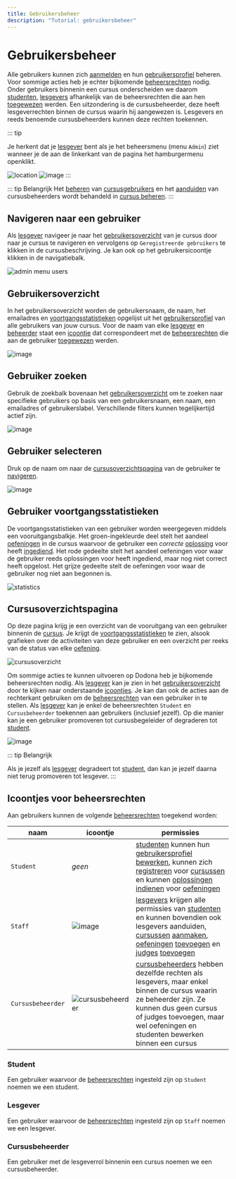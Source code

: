 ```yaml
---
title: Gebruikersbeheer
description: "Tutorial: gebruikersbeheer"
---
```


# Gebruikersbeheer

Alle gebruikers kunnen zich
[aanmelden](/nl/for-students#aanmelden) en hun
[gebruikersprofiel](/nl/for-students#gebgruikersprofiel) beheren. Voor sommige acties heb je echter bijkomende
[beheersrechten](#beheersrechten) nodig.
Onder gebruikers binnenin een cursus onderscheiden we daarom [studenten](#student),
[lesgevers](#lesgever) afhankelijk van
de beheersrechten die aan hen [toegewezen](#beheersrechten)
werden. Een uitzondering is de cursusbeheerder, deze heeft lesgeverrechten binnen de cursus waarin hij aangewezen is. Lesgevers en reeds benoemde cursusbeheerders kunnen deze rechten toekennen.

::: tip

Je herkent dat je [lesgever](#lesgever) bent als je het beheersmenu (menu `Admin`) ziet wanneer je de aan de
linkerkant van de pagina het hamburgermenu openklikt.

![location](./staff.admin_menu_location.png)
![image](./staff.admin_menu.png)
:::

::: tip Belangrijk
 Het [beheren](/nl/course-management#cursusgebruikers-beheren) van
[cursusgebruikers](/nl/course-management#cursusgebruiker) en
het [aanduiden](/nl/course-management#cursusbeheerders-aanduiden) van cursusbeheerders wordt behandeld in
[cursus beheren](/nl/course-management).
:::

## Navigeren naar een gebruiker

Als [lesgever](#lesgever) navigeer je naar
het [gebruikersoverzicht](#gebruikersoverzicht) van je cursus door naar je cursus te navigeren en vervolgens op `Geregistreerde gebruikers` te klikken in de cursusbeschrijving. Je kan ook op het gebruikersicoontje klikken in de navigatiebalk.

![admin menu users](./staff.course_users.png)

## Gebruikersoverzicht
In het gebruikersoverzicht worden de gebruikersnaam, de naam, het
emailadres en [voortgangsstatistieken](#voortgangsstatistieken) opgelijst uit het
[gebruikersprofiel](/nl/for-students#gebruikersprofiel)
van alle gebruikers van jouw cursus. Voor de naam van elke [lesgever](#lesgever) en [beheerder](#beheerder)
staat een [icoontje](#gebruikers-beheersrechten-icoontje) dat correspondeert met de
[beheersrechten](#beheersrechten) die aan
de gebruiker [toegewezen](#beheersrechten-instellen) werden.

![image](./staff.users.png)

## Gebruiker zoeken
Gebruik de zoekbalk bovenaan het
[gebruikersoverzicht](#gebruikersoverzicht) om te zoeken naar specifieke gebruikers op basis van een
gebruikersnaam, een naam, een emailadres of gebruikerslabel. Verschillende filters kunnen tegelijkertijd actief zijn.

![image](./staff.users_filtered.png)

## Gebruiker selecteren
Druk op de naam om naar de
[cursusoverzichtspagina](#cursusoverzichtspagina) van de
gebruiker te [navigeren](#gebruiker-navigeren).

![image](./staff.users_filtered_link.png)

## Gebruiker voortgangsstatistieken
De voortgangsstatistieken van een gebruiker worden weergegeven middels een vooruitgangsbalkje. Het groen-ingekleurde deel stelt het aandeel [oefeningen](/nl/for-students#oefening) in de cursus waarvoor de gebruiker een *correcte* [oplossing](/nl/for-students#oplossing) voor heeft [ingediend](/nl/for-students#oplossing-indienen). Het rode gedeelte stelt het aandeel oefeningen voor waar de gebruiker reeds oplossingen voor heeft ingediend, maar nog niet correct heeft opgelost. Het grijze gedeelte stelt de oefeningen voor waar de gebruiker nog niet aan begonnen is.

![statistics](./user_progress_statistics.png)

## Cursusoverzichtspagina

Op deze pagina krijg je een overzicht van de vooruitgang van een gebruiker binnenin de [cursus](/nl/course-management#cursus). Je krijgt de [voortgangsstatistieken](#gebruiker-voortgangsstatistieken) te zien, alsook grafieken over de activiteiten van deze gebruiker en een overzicht per reeks van de status van elke [oefening](/nl/for-students#oefening).

![cursusoverzicht](./staff.user_course_overview.png)

Om sommige acties te kunnen uitvoeren op Dodona heb je bijkomende
beheersrechten nodig. Als [lesgever](#lesgever) kan je zien in het [gebruikersoverzicht](#gebruikersoverzicht) door te kijken naar onderstaande [icoontjes](#icoontjes-voor-beheersrechten). Je kan dan ook de acties aan de rechterkant gebruiken om de [beheersrechten](#beheersrechten) van een gebruiker in te stellen.
Als [lesgever](#lesgever) kan je enkel de
beheersrechten `Student` en
`Cursusbeheerder` toekennen aan gebruikers
(inclusief jezelf). Op die manier kan je een gebruiker promoveren tot
cursusbegeleider of degraderen tot [student](#student).

![image](./staff.user_edit_permission.png)

::: tip Belangrijk

Als je jezelf als [lesgever](#lesgever)
degradeert tot [student](#student), dan
kan je jezelf daarna niet terug promoveren tot lesgever.
:::

## Icoontjes voor beheersrechten
Aan gebruikers kunnen de volgende
[beheersrechten](#beheersrechten)
toegekend worden:

 | naam                                          | icoontje                                |permissies|
 | ----------------------------------------------|-----------------------------------------|----------|
 | `Student`|   *geen*|                                  [studenten](#student) kunnen hun [gebruikersprofiel](/nl/for-students#gebruikersprofiel) [bewerken](/nl/for-students#gebruikersprofiel-bewerken), kunnen zich [registreren](/nl/for-students#cursus-registreren) voor [cursussen](/nl/course-management#cursus) en kunnen [oplossingen](/nl/for-students#oplossing) [indienen](/nl/for-students#oplossing-indienen) voor [oefeningen](/nl/for-students#oefening)|
 |`Staff`|     ![image](../../../images/role_icons/staff.png)|   [lesgevers](#lesgever) krijgen alle permissies van [studenten](#student) en kunnen bovendien ook lesgevers aanduiden, [cursussen](/nl/course-management#cursus) [aanmaken](/nl/course-management#cursus-aanmaken), [oefeningen](/nl/for-students#oefening) [toevoegen](/nl/course-management#oefening-toevoegen) en [judges](/nl/for-students#judge) [toevoegen](/nl/creating-a-judge)|
 |`Cursusbeheerder`| ![cursusbeheerder](../../../images/role_icons/staff.png)|[cursusbeheerders](#cursusbeheerders) hebben dezelfde rechten als lesgevers, maar enkel binnen de cursus waarin ze beheerder zijn. Ze kunnen dus geen cursus of judges toevoegen, maar wel oefeningen en studenten bewerken binnen een cursus| 

### Student
Een gebruiker waarvoor de
[beheersrechten](#beheersrechten)
ingesteld zijn op `Student` noemen we
een student. 
### Lesgever
Een gebruiker waarvoor de [beheersrechten](#beheersrechten) ingesteld zijn
op `Staff` noemen we een
lesgever.
### Cursusbeheerder
Een gebruiker met de lesgeverrol binnenin een cursus noemen we een cursusbeheerder.
